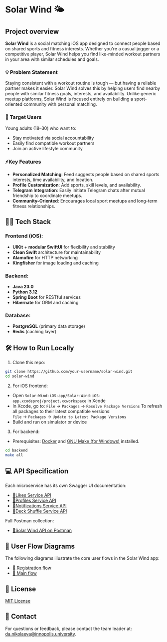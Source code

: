 # Solar Wind 🌤️
## Project overview
**Solar Wind** is a social matching iOS app designed to connect people based on shared sports and fitness interests. Whether you're a casual jogger or a competitive player, Solar Wind helps you find like-minded workout partners in your area with similar schedules and goals.

### 💡 Problem Statement 

Staying consistent with a workout routine is tough — but having a reliable partner makes it easier. Solar Wind solves this by helping users find nearby people with similar fitness goals, interests, and availability. Unlike generic meetup platforms, Solar Wind is focused entirely on building a sport-oriented community with personal matching.

### 👥 Target Users

Young adults (18–30) who want to:

- Stay motivated via social accountability
- Easily find compatible workout partners
- Join an active lifestyle community

###  ⚡Key Features

- **Personalized Matching**: Feed suggests people based on shared sports interests, time availability, and location.
- **Profile Customization**: Add sports, skill levels, and availability.
- **Telegram Integration**: Easily initiate Telegram chats after mutual friendship to coordinate meetups.
- **Community-Oriented**: Encourages local sport meetups and long-term fitness relationships.

## 🧑‍💻 Tech Stack

### Frontend (iOS):
- **UIKit** + **modular SwiftUI** for flexibility and stability
- **Clean Swift** architecture for maintainability
- **Alamofire** for HTTP networking
- **Kingfisher** for image loading and caching

### Backend:
- **Java 23.0**
- **Python 3.12**
- **Spring Boot** for RESTful services
- **Hibernate** for ORM and caching

### Database:
- **PostgreSQL** (primary data storage)
- **Redis** (caching layer)

## 🛠️ How to Run Locally

1. Clone this repo:
```bash
git clone https://github.com/your-username/solar-wind.git
cd solar-wind
```
   
2. For iOS frontend:
- Open ``Solar-Wind-iOS-app/Solar-Wind-iOS-app.xcodeproj/project.xcworkspace`` in Xcode
- In Xcode, go to:
    `File` → `Packages` → `Resolve Package Versions`
To refresh all packages to their latest compatible versions:  
   `File` → `Packages` → `Update to Latest Package Versions`
- Build and run on simulator or device
    
3. For backend:
- Prerequisites: [Docker](https://www.docker.com/products/docker-desktop) and [GNU Make (for Windows)](https://www.gnu.org/software/make/) installed.

```bash
cd backend
make all
```

## 💻 API Specification

Each microservice has its own Swagger UI documentation:

- [🔗Likes Service API](https://solar-wind-gymbro.ru/likes/swagger-ui.html)
- [🔗Profiles Service API](https://solar-wind-gymbro.ru/profiles/swagger-ui.html)
- [🔗Notifications Service API](https://solar-wind-gymbro.ru/notifications/swagger-ui.html)
- [🔗Deck Shuffle Service API](https://solar-wind-gymbro.ru/deckShuffle/swagger-ui.html)

Full Postman collection:
- [🔗Solar Wind API on Postman](https://www.postman.com/grey-satellite-701545/solar-wind/overview)

## 🔁 User Flow Diagrams

The following diagrams illustrate the core user flows in the Solar Wind app:

- [🔗 Registration flow](https://www.figma.com/design/si98563MfBSXuDtOfV8655/FitFlame?node-id=0-1&p=f&t=0YEz2ac3MJ8uvHij-0)
- [🔗 Main flow](https://www.figma.com/design/si98563MfBSXuDtOfV8655/FitFlame?node-id=129-1161&p=f&t=ZYFIR9AQSHxESbqE-0)

## 📝 License
[MIT License](https://github.com/IU-Capstone-Project-2025/Solar-Wind/blob/backend/LICENSE)

##  📩  Contact
For questions or feedback, please contact the team leader at: da.nikolaeva@innopolis.university.
